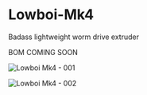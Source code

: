 # Lowboi-Mk4
Badass lightweight worm drive extruder

BOM COMING SOON

![Lowboi Mk4 - 001](https://github.com/user-attachments/assets/4da01b5e-c54e-441c-b4f3-7bcdf82eeea0)

![Lowboi Mk4 - 002](https://github.com/user-attachments/assets/885d1992-d06a-4597-964f-4a9cb82d2c68)
